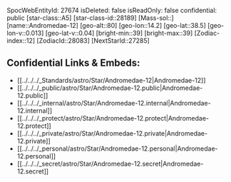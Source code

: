 ﻿---
location:
- 38.5
- -14.2
- 80
tags:
- astro/Star
type: Star
---

SpocWebEntityId: 27674
isDeleted: false
isReadOnly: false
confidential: public
[star-class::A5]
[star-class-id::28189]
[Mass-sol::]
[name::Andromedae-12]
[geo-alt::80]
[geo-lon::14.2]
[geo-lat::38.5]
[geo-lon-v::0.013]
[geo-lat-v::0.04]
[bright-min::39]
[bright-max::39]
[Zodiac-index::12]
[ZodiacId::28083]
[NextStarId::27285]



## Confidential Links & Embeds: 
- [[../../../_Standards/astro/Star/Andromedae-12|Andromedae-12]] 
- [[../../../_public/astro/Star/Andromedae-12.public|Andromedae-12.public]] 
- [[../../../_internal/astro/Star/Andromedae-12.internal|Andromedae-12.internal]] 
- [[../../../_protect/astro/Star/Andromedae-12.protect|Andromedae-12.protect]] 
- [[../../../_private/astro/Star/Andromedae-12.private|Andromedae-12.private]] 
- [[../../../_personal/astro/Star/Andromedae-12.personal|Andromedae-12.personal]] 
- [[../../../_secret/astro/Star/Andromedae-12.secret|Andromedae-12.secret]]

